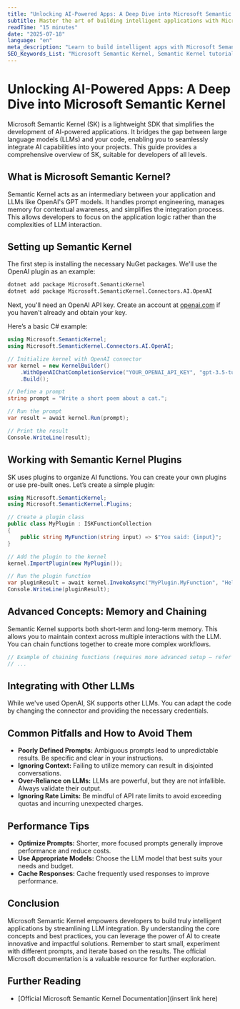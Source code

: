 ```yaml
---
title: "Unlocking AI-Powered Apps: A Deep Dive into Microsoft Semantic Kernel"
subtitle: Master the art of building intelligent applications with Microsoft's innovative Semantic Kernel framework.
readTime: "15 minutes"
date: "2025-07-18"
language: "en"
meta_description: "Learn to build intelligent apps with Microsoft Semantic Kernel. This deep dive covers setup, plugins, LLM integration, and best practices for developers of all levels."
SEO_Keywords_List: "Microsoft Semantic Kernel, Semantic Kernel tutorial, AI development, LLM integration,  Semantic Kernel plugins,  C# Semantic Kernel,  OpenAI API with Semantic Kernel,  AI application development, large language models, prompt engineering,  Semantic Kernel best practices,  Semantic Kernel examples,  build AI apps"
---
```


# Unlocking AI-Powered Apps: A Deep Dive into Microsoft Semantic Kernel

Microsoft Semantic Kernel (SK) is a lightweight SDK that simplifies the development of AI-powered applications. It bridges the gap between large language models (LLMs) and your code, enabling you to seamlessly integrate AI capabilities into your projects. This guide provides a comprehensive overview of SK, suitable for developers of all levels.


## What is Microsoft Semantic Kernel?

Semantic Kernel acts as an intermediary between your application and LLMs like OpenAI's GPT models. It handles prompt engineering, manages memory for contextual awareness, and simplifies the integration process.  This allows developers to focus on the application logic rather than the complexities of LLM interaction.


## Setting up Semantic Kernel

The first step is installing the necessary NuGet packages.  We'll use the OpenAI plugin as an example:

```bash
dotnet add package Microsoft.SemanticKernel
dotnet add package Microsoft.SemanticKernel.Connectors.AI.OpenAI
```

Next, you'll need an OpenAI API key.  Create an account at [openai.com](openai.com) if you haven't already and obtain your key.

Here’s a basic C# example:

```csharp
using Microsoft.SemanticKernel;
using Microsoft.SemanticKernel.Connectors.AI.OpenAI;

// Initialize kernel with OpenAI connector
var kernel = new KernelBuilder()
    .WithOpenAIChatCompletionService("YOUR_OPENAI_API_KEY", "gpt-3.5-turbo") //Replace with your API Key and model
    .Build();

// Define a prompt
string prompt = "Write a short poem about a cat.";

// Run the prompt
var result = await kernel.Run(prompt);

// Print the result
Console.WriteLine(result);
```


## Working with Semantic Kernel Plugins

SK uses plugins to organize AI functions.  You can create your own plugins or use pre-built ones.  Let’s create a simple plugin:

```csharp
using Microsoft.SemanticKernel;
using Microsoft.SemanticKernel.Plugins;

// Create a plugin class
public class MyPlugin : ISKFunctionCollection
{
    public string MyFunction(string input) => $"You said: {input}";
}

// Add the plugin to the kernel
kernel.ImportPlugin(new MyPlugin());

// Run the plugin function
var pluginResult = await kernel.InvokeAsync("MyPlugin.MyFunction", "Hello, world!");
Console.WriteLine(pluginResult);
```


## Advanced Concepts: Memory and Chaining

Semantic Kernel supports both short-term and long-term memory.  This allows you to maintain context across multiple interactions with the LLM.  You can chain functions together to create more complex workflows.

```csharp
// Example of chaining functions (requires more advanced setup – refer to MS documentation for details)
// ...
```


## Integrating with Other LLMs

While we've used OpenAI, SK supports other LLMs. You can adapt the code by changing the connector and providing the necessary credentials.


## Common Pitfalls and How to Avoid Them

* **Poorly Defined Prompts:**  Ambiguous prompts lead to unpredictable results.  Be specific and clear in your instructions.
* **Ignoring Context:**  Failing to utilize memory can result in disjointed conversations.
* **Over-Reliance on LLMs:**  LLMs are powerful, but they are not infallible. Always validate their output.
* **Ignoring Rate Limits:**  Be mindful of API rate limits to avoid exceeding quotas and incurring unexpected charges.


## Performance Tips

* **Optimize Prompts:** Shorter, more focused prompts generally improve performance and reduce costs.
* **Use Appropriate Models:** Choose the LLM model that best suits your needs and budget.
* **Cache Responses:**  Cache frequently used responses to improve performance.


## Conclusion

Microsoft Semantic Kernel empowers developers to build truly intelligent applications by streamlining LLM integration.  By understanding the core concepts and best practices, you can leverage the power of AI to create innovative and impactful solutions. Remember to start small, experiment with different prompts, and iterate based on the results.  The official Microsoft documentation is a valuable resource for further exploration.


## Further Reading

* [Official Microsoft Semantic Kernel Documentation](insert link here)